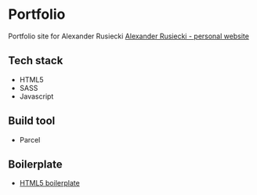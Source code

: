# Portfolio

Portfolio site for Alexander Rusiecki
[Alexander Rusiecki - personal website](https://alexander-rusiecki.github.io/Portfolio/)

## Tech stack

- HTML5
- SASS
- Javascript

## Build tool

- Parcel

## Boilerplate

- [HTML5 boilerplate](https://html5boilerplate.com/)

